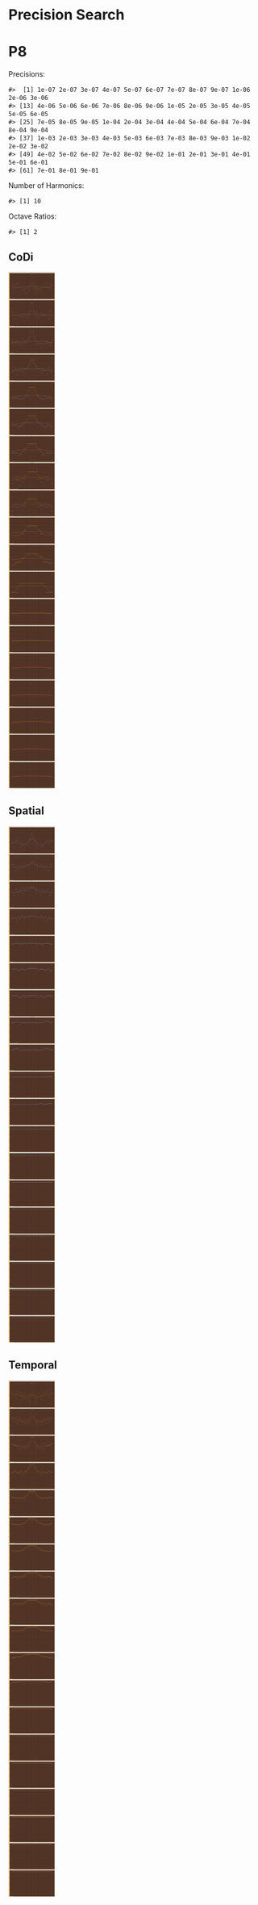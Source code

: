 Precision Search
================

# P8

Precisions:

    #>  [1] 1e-07 2e-07 3e-07 4e-07 5e-07 6e-07 7e-07 8e-07 9e-07 1e-06 2e-06 3e-06
    #> [13] 4e-06 5e-06 6e-06 7e-06 8e-06 9e-06 1e-05 2e-05 3e-05 4e-05 5e-05 6e-05
    #> [25] 7e-05 8e-05 9e-05 1e-04 2e-04 3e-04 4e-04 5e-04 6e-04 7e-04 8e-04 9e-04
    #> [37] 1e-03 2e-03 3e-03 4e-03 5e-03 6e-03 7e-03 8e-03 9e-03 1e-02 2e-02 3e-02
    #> [49] 4e-02 5e-02 6e-02 7e-02 8e-02 9e-02 1e-01 2e-01 3e-01 4e-01 5e-01 6e-01
    #> [61] 7e-01 8e-01 9e-01

Number of Harmonics:

    #> [1] 10

Octave Ratios:

    #> [1] 2

## CoDi

![](../figures/precision_search/_CoDi-1.png)<!-- -->

## Spatial

![](../figures/precision_search/_Spatial-1.png)<!-- -->

## Temporal

![](../figures/precision_search/_Temporal-1.png)<!-- -->
